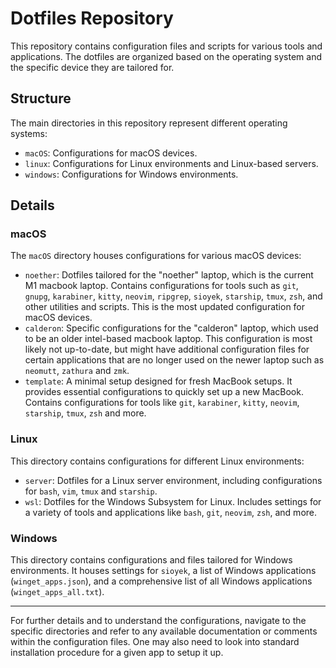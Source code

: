 # Dotfiles Repository

This repository contains configuration files and scripts for various tools and applications. The dotfiles are organized based on the operating system and the specific device they are tailored for.

## Structure

The main directories in this repository represent different operating systems:

- `macOS`: Configurations for macOS devices.
- `linux`: Configurations for Linux environments and Linux-based servers.
- `windows`: Configurations for Windows environments.

## Details

### macOS

The `macOS` directory houses configurations for various macOS devices:

- `noether`: Dotfiles tailored for the "noether" laptop, which is the current M1 macbook laptop. Contains configurations for tools such as `git`, `gnupg`, `karabiner`, `kitty`, `neovim`, `ripgrep`, `sioyek`, `starship`, `tmux`, `zsh`, and other utilities and scripts. This is the most updated configuration for macOS devices.
- `calderon`: Specific configurations for the "calderon" laptop, which used to be an older intel-based macbook laptop. This configuration is most likely not up-to-date, but might have additional configuration files for certain applications that are no longer used on the newer laptop such as `neomutt`, `zathura` and `zmk`.
- `template`: A minimal setup designed for fresh MacBook setups. It provides essential configurations to quickly set up a new MacBook. Contains configurations for tools like `git`, `karabiner`, `kitty`, `neovim`, `starship`, `tmux`, `zsh` and more.

### Linux

This directory contains configurations for different Linux environments:

- `server`: Dotfiles for a Linux server environment, including configurations for `bash`, `vim`, `tmux` and `starship`.
- `wsl`: Dotfiles for the Windows Subsystem for Linux. Includes settings for a variety of tools and applications like `bash`, `git`, `neovim`, `zsh`, and more.

### Windows

This directory contains configurations and files tailored for Windows environments. It houses settings for `sioyek`, a list of Windows applications (`winget_apps.json`), and a comprehensive list of all Windows applications (`winget_apps_all.txt`).

---

For further details and to understand the configurations, navigate to the specific directories and refer to any available documentation or comments within the configuration files. One may also need to look into standard installation procedure for a given app to setup it up.

